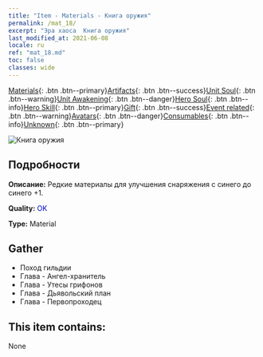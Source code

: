 ```yaml
---
title: "Item - Materials - Книга оружия"
permalink: /mat_18/
excerpt: "Эра хаоса  Книга оружия"
last_modified_at: 2021-06-08
locale: ru
ref: "mat_18.md"
toc: false
classes: wide
---
```

 [Materials](/ItemsRU/){: .btn .btn--primary}[Artifacts](/ItemsRU/Artifacts/){: .btn .btn--success}[Unit Soul](/ItemsRU/UnitSoul/){: .btn .btn--warning}[Unit Awakening](/ItemsRU/UnitAwakening/){: .btn .btn--danger}[Hero Soul](/ItemsRU/HeroSoul/){: .btn .btn--info}[Hero Skill](/ItemsRU/HeroSkill/){: .btn .btn--primary}[Gift](/ItemsRU/Gift/){: .btn .btn--success}[Event related](/ItemsRU/Events/){: .btn .btn--warning}[Avatars](/ItemsRU/Avatars/){: .btn .btn--danger}[Consumables](/ItemsRU/Consumables/){: .btn .btn--info}[Unknown](/ItemsRU/Unknown/){: .btn .btn--primary}

 ![Книга оружия](/images/t/i_cailiao_hexin1.png)

## Подробности
 **Описание:** Редкие материалы для улучшения снаряжения c синего до синего +1.

 **Quality:** <span style="color: #0000CD">OK</span>

 **Type:** Material

## Gather

*    Поход гильдии 
*    Глава - Ангел-хранитель 
*    Глава - Утесы грифонов 
*    Глава - Дьявольский план 
*    Глава - Первопроходец 

## This item contains:

  None

